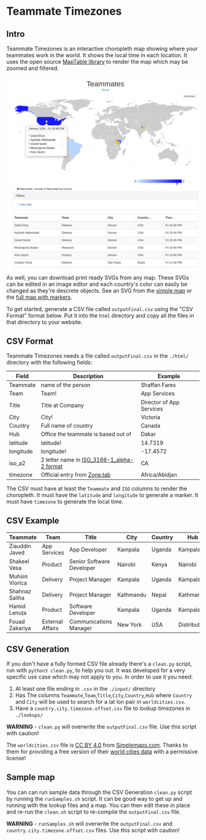 # Teammate Timezones

## Intro

Teammate Timezones is an interactive choropleth map showing where your teammates work in the world. It shows the local time in each location. It uses the open source [MapTable library](https://github.com/Packet-Clearing-House/maptable) to render the map which may be zoomed and filtered. 

![](./map.sample.png)

As well, you can download print ready SVGs from any map.  These SVGs can be edited in an image editor and each country's color can easily be changed as they're descrete objects.  See an SVG from the [simple map](./simple.sample.svg) or the [full map with markers](./full.sample.svg).

To get started, generate a CSV file called `outputFinal.csv` using the "CSV Format" format below. Put it into the `html` directory and copy all the files in that directory to your website.

## CSV Format

Teammate Timezones needs a file called `outputFinal.csv` in the `./html/` directory with the following fields:

| Field | Description | Example |
--- | --- | ---
| Teammate | name of the person | Shaffan Fares |
| Team | Team! | App Services |
| Title | Title at Company | Director of App Services |
| City | City! | Victoria |
| Country | Full name of country | Canada |
| Hub | Office the teammate is based out of | Dakar |
| latitude | latitude! | 14.7319 |
| longitude | longitude! | -17.4572 |
| iso_a2 | 2 letter name in [ISO_3166-1_alpha-2 format](https://en.wikipedia.org/wiki/ISO_3166-1_alpha-2) | CA |
| timezone | Official entry from [Zone.tab](https://en.wikipedia.org/wiki/Zone.tab) | Africa/Abidjan |

The CSV must have at least the `Teammate` and `ISO` columns to render the choropleth.  It must have the `latitude` and `longitude` to generate a marker.  It must have `timezone` to generate the local time.
 
## CSV Example

| Teammate | Team | Title | City | Country | Hub | latitude | longitude | iso_a2 | timezone |
--- | --- | --- | --- | --- | --- | --- | --- | --- | --- |
Ziauddin Javed | App Services | App Developer | Kampala | Uganda | Kampala | 0.3136 | 32.5811 | UG | Africa/Nairobi
Shakeel Vesa | Product | Senior Software Developer | Nairobi | Kenya | Nairobi | -1.2864 | 36.8172 | KE | Africa/Nairobi
Muhsin Viorica | Delivery | Project Manager | Kampala | Uganda | Kampala | 0.3136 | 32.5811 | UG | Africa/Nairobi
Shahnaz Saliha | Delivery | Project Manager | Kathmandu | Nepal | Kathmandu | 27.7167 | 85.3667 | NP | Asia/Kathmandu
Hamid Lenuța  | Product | Software Developer | Kampala | Uganda | Kampala | 0.3136 | 32.5811 | UG | Africa/Nairobi
Fouad Zakariya | External Affairs | Communications Manager | New York | USA | Distributed | 40.6943 | -73.9249 | US | America/New_York

## CSV Generation 

If you don't have a fully formed CSV file already there's a `clean.py`  script, run with `python3 clean.py`, to help you out.  It was developed for a very specific use case which may not apply to you. In order to use it you need:

1. At least one file ending in `.csv` in the `./input/` directory
1. Has The columns `Teammate`,`Team`,`Title`,`City`,`Country`,`Hub` where `Country` and `City`  will be used to search for a lat lon pair in `worldcities.csv`.
1. Have a `country.city.timezone.offset.csv` file to lookup timezones in `./lookups/`

**WARNING** - `clean.py`  will overwrite the `outputFinal.csv` file.  Use this script with caution!

The `worldcities.csv` file is [CC BY 4.0](https://creativecommons.org/licenses/by/4.0/) from [Simplemaps.com](https://simplemaps.com).  Thanks to them for providing a free version of their [world cities data](https://simplemaps.com/data/world-cities) with a permissive license!

## Sample map 

You can can run sample data through the CSV Generation `clean.py` script by running the `runSamples.sh` script. It can be good way to get up and running with the lookup files and a map. You can then edit these in place and re-run the `clean.sh` script to re-compile the `outputFinal.csv` file.

**WARNING** - `runSamples.sh`  will overwrite the `outputFinal.csv`  and `country.city.timezone.offset.csv` files.  Use this script with caution!

